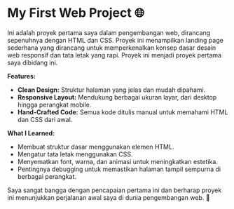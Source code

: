 



# My First Web Project 🌐  
 
Ini adalah proyek pertama saya dalam pengembangan web, dirancang sepenuhnya dengan HTML dan CSS. Proyek ini menampilkan landing page sederhana yang dirancang untuk memperkenalkan konsep dasar desain web responsif dan tata letak yang rapi.  Proyek ini menjadi proyek pertama saya dibidang ini.  

**Features:**  
- **Clean Design:** Struktur halaman yang jelas dan mudah dipahami.  
- **Responsive Layout:** Mendukung berbagai ukuran layar, dari desktop hingga perangkat mobile.  
- **Hand-Crafted Code:** Semua kode ditulis manual untuk memahami HTML dan CSS dari awal.  

**What I Learned:**  
- Membuat struktur dasar menggunakan elemen HTML.  
- Mengatur tata letak menggunakan CSS.
- Menyematkan font, warna, dan animasi untuk meningkatkan estetika.  
- Pentingnya debugging untuk memastikan halaman tampil sempurna di berbagai perangkat.  


Saya sangat bangga dengan pencapaian pertama ini dan berharap proyek ini menunjukkan perjalanan awal saya di dunia pengembangan web. 🚀  

